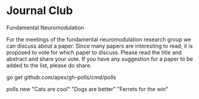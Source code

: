# Journal Club
Fundamental Neuromodulation

For the meetings of the fundamental neuromodulation research group we can discuss about a paper. Since many papers are interesting to read, it is proposed to vote for which paper to discuss. Please read the title and abstract and share your vote. If you have any suggestion for a paper to be added to the list, please do share.

go get github.com/apex/gh-polls/cmd/polls

polls new "Cats are cool" "Dogs are better" "Ferrets for the win"
